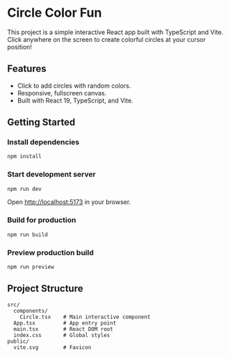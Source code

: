# Circle Color Fun 

This project is a simple interactive React app built with TypeScript and Vite. Click anywhere on the screen to create colorful circles at your cursor position!

## Features

- Click to add circles with random colors.
- Responsive, fullscreen canvas.
- Built with React 19, TypeScript, and Vite.

## Getting Started

### Install dependencies

```sh
npm install
```

### Start development server

```sh
npm run dev
```

Open [http://localhost:5173](http://localhost:5173) in your browser.

### Build for production

```sh
npm run build
```

### Preview production build

```sh
npm run preview
```

## Project Structure

```
src/
  components/
    Circle.tsx    # Main interactive component
  App.tsx         # App entry point
  main.tsx        # React DOM root
  index.css       # Global styles
public/
  vite.svg        # Favicon
